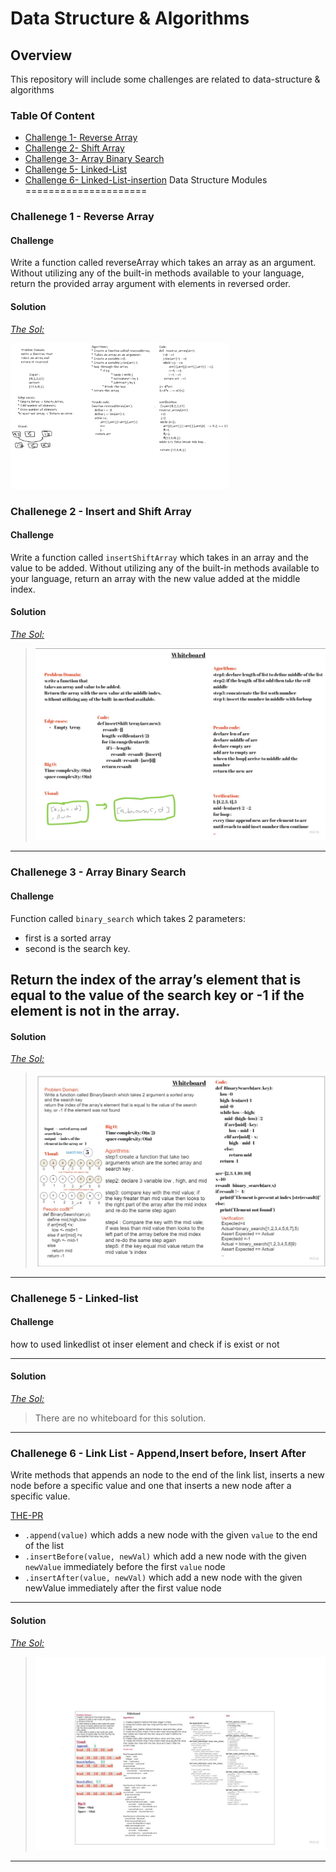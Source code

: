 # Data Structure & Algorithms

## Overview

This repository will include some challenges are related to data-structure & algorithms

### Table Of Content
  
* [Challenge 1- Reverse Array](#reverse-array)
* [Challenge 2- Shift Array](#insert-shift-array)
* [Challenge 3- Array Binary Search](#array-binary-search)
* [Challenge 5- Linked-List](#Linked-List)
* [Challenge 6- Linked-List-insertion](#linked-list-insertion)
Data Structure Modules
=====================

<a id="reverse-array"></a>

### Challenege 1 - Reverse Array

#### Challenge

Write a function called reverseArray which takes an array as an argument. Without utilizing any of the built-in methods available to your language, return the provided array argument with elements in reversed order.

#### Solution

*[The Sol:](/array-reverse/README.md)*

<img src="./array-reverse/array-reverse.png" style="width: 350px;">

<a id="insert-shift-array"></a>

### Challenege 2 - Insert and Shift Array

#### Challenge

Write a function called ```insertShiftArray``` which takes in an array and the value to be added. Without utilizing any of the built-in methods available to your language, return an array with the new value added at the middle index.

#### Solution

*[The Sol:](/array-insert-shift/README.md)*

  >![The whiteboard of second sol](./array-insert-shift/array-insert-shift.jpg)

---

<a id="array-binary-search"></a>

### Challenege 3 - Array Binary Search

#### Challenge

Function called `binary_search`
 which takes 2 parameters:

* first is a sorted array
* second is the search key.

Return the index of the array’s element that is equal to the value of the search key
     or -1 if the element is not in the array.
---

#### Solution

*[The Sol:](./array-binary-search/README.md)*

  >![The whiteboard of third sol](./array-binary-search/array-binary-search.jpg)

---

<a id="linked-list-insertion"></a>

### Challenege 5 - Linked-list

#### Challenge

how to used linkedlist ot inser element and check if is exist or not

---

#### Solution

*[The Sol:](./linked-list/README.md)*

> There are no whiteboard for this solution.

---

### Challenege 6 - Link List - Append,Insert before, Insert After
Write methods that appends an node to the end of the link list, inserts a new node before a specific value and one that inserts a new node after a specific value.


[THE-PR]()

- `.append(value)` which adds a new node with the given `value` to the end of the list
- `.insertBefore(value, newVal)` which add a new node with the given `newValue` immediately before the first `value` node
- `.insertAfter(value, newVal)` which add a new node with the given newValue immediately after the first value node

---

#### Solution

*[The Sol:](./linked-list-insertion/README.md)*

  >![The whiteboard ](./linked-list-insertion/linked-list-insertion.jpg)

---

